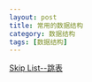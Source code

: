```yaml
---
layout: post
title: 常用的数据结构
category: 数据结构
tags: [数据结构]
---
```


[Skip List--跳表](https://www.jianshu.com/p/9d8296562806)